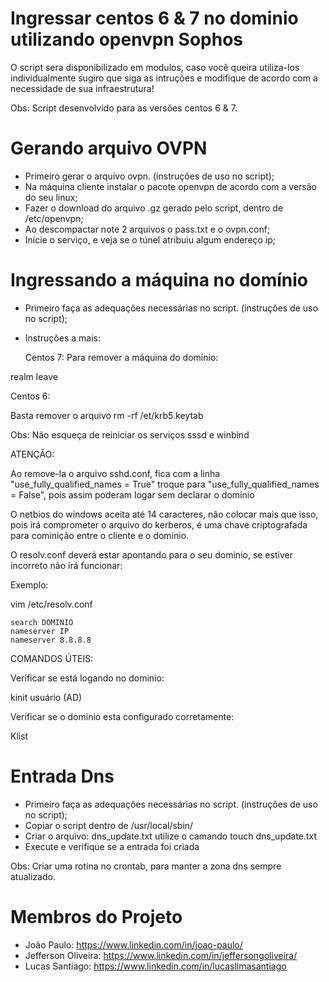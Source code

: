 # Ingressar centos 6 & 7 no dominio utilizando openvpn Sophos

  O script sera disponibilizado em modulos, caso você queira utiliza-los individualmente sugiro que siga as intruções e modifique de acordo com a necessidade de sua infraestrutura!
  
  Obs: Script desenvolvido para as versões centos 6 & 7.


# Gerando arquivo OVPN

* Primeiro gerar o arquivo ovpn. (instruções de uso no script);
* Na máquina cliente instalar o pacote openvpn de acordo com a versão do seu linux;
* Fazer o download do arquivo .gz gerado pelo script, dentro de /etc/openvpn;
* Ao descompactar note 2 arquivos o pass.txt e o ovpn.conf;
* Inicie o serviço, e veja se o túnel atribuiu algum endereço ip;

# Ingressando a máquina no domínio

* Primeiro faça as adequações necessárias no script. (instruções de uso no script);
* Instruções a mais:

  Centos 7:
Para remover a máquina do domínio:

realm leave

  Centos 6:
 
 Basta remover o arquivo rm -rf /et/krb5.keytab

Obs: Não esqueça de reiniciar os serviços sssd e winbind

  ATENÇÃO:

  Ao remove-la o arquivo sshd.conf, fica com a linha "use_fully_qualified_names = True" troque para "use_fully_qualified_names = False", pois assim poderam logar sem declarar o domínio
 
   O netbios do windows aceita até 14 caracteres, não colocar mais que isso, pois irá comprometer o arquivo do kerberos, é uma chave criptografada para cominição entre o cliente e o domínio.
  
   O resolv.conf deverá estar apontando para o seu dominio, se estiver incorreto não irá funcionar:
   
   Exemplo:
   
   vim /etc/resolv.conf
    
    search DOMINIO
    nameserver IP
    nameserver 8.8.8.8
   
   COMANDOS ÚTEIS:
  
  Verificar se está logando no dominio:
  
  kinit usuário (AD)
   
   Verificar se o dominio esta configurado corretamente:
   
  Klist


# Entrada Dns 

* Primeiro faça as adequações necessárias no script. (instruções de uso no script);
* Copiar o script dentro de /usr/local/sbin/
* Criar o arquivo: dns_update.txt utilize o camando touch dns_update.txt
* Execute e verifique se a entrada foi criada

Obs: Criar uma rotina no crontab, para manter a zona dns sempre atualizado.

# Membros do Projeto

* João Paulo: https://www.linkedin.com/in/joao-paulo/
* Jefferson Oliveira: https://www.linkedin.com/in/jeffersongoliveira/
* Lucas Santiago: https://www.linkedin.com/in/lucaslimasantiago


